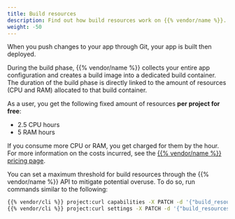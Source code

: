 ```yaml
---
title: Build resources
description: Find out how build resources work on {{% vendor/name %}}.
weight: -50
---
```


When you push changes to your app through Git, your app is built then deployed.

During the build phase, {{% vendor/name %}} collects your entire app configuration and creates a build image into a dedicated build container.
The duration of the build phase is directly linked to the amount of resources (CPU and RAM) allocated to that build container.

As a user, you get the following fixed amount of resources **per project for free**:

- 2.5 CPU hours
- 5 RAM hours

If you consume more CPU or RAM, you get charged for them by the hour.
For more information on the costs incurred, see the [{{% vendor/name %}} pricing page](https://upsun.com/pricing/).

You can set a maximum threshold for build resources through the {{% vendor/name %}} API to mitigate potential overuse.
To do so, run commands similar to the following:

```bash {location="Terminal"}
{{% vendor/cli %}} project:curl capabilities -X PATCH -d '{"build_resources": {"enabled": true}}'
{{% vendor/cli %}} project:curl settings -X PATCH -d '{"build_resources": {"cpu": 4.0, "memory": 2048}}'
```
